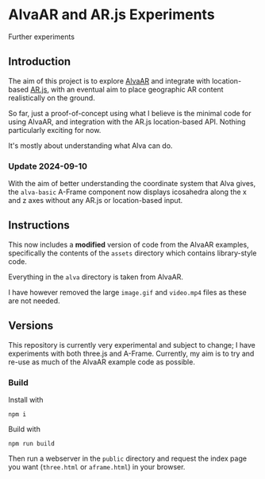 # AlvaAR and AR.js Experiments

Further experiments

## Introduction

The aim of this project is to explore [AlvaAR](https://github.com/alanross/AlvaAR) and integrate with location-based [AR.js](https://github.com/AR-js-org/AR.js), with an eventual aim to place geographic AR content realistically on the ground.

So far, just a proof-of-concept using what I believe is the minimal code for using AlvaAR, and integration with the AR.js location-based API. Nothing particularly exciting for now.

It's mostly about understanding what Alva can do.

### Update 2024-09-10

With the aim of better understanding the coordinate system that Alva gives, the `alva-basic` A-Frame component now displays icosahedra along the x and z axes without any AR.js or location-based input.

## Instructions

This now includes a **modified** version of code from the AlvaAR examples, specifically the contents of the `assets` directory which contains library-style code. 

Everything in the `alva` directory is taken from AlvaAR.

I have however removed the large `image.gif` and `video.mp4` files as these are not needed.


## Versions

This repository is currently very experimental and subject to change; I have experiments with both three.js and A-Frame. Currently, my aim is to try and re-use as much of the AlvaAR example code as possible.

### Build

Install with

`npm i`

Build with

`npm run build`

Then run a webserver in the `public` directory and request the index page you want (`three.html` or `aframe.html`) in your browser.
